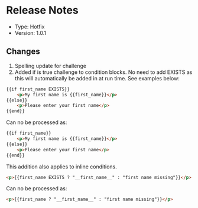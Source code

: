 # Release Notes

* Type: Hotfix
* Version: 1.0.1

## Changes

1. Spelling update for challenge
2. Added if is true challenge to condition blocks. No need to add EXISTS as this will automatically be added in at run time. See examples below:

```html
{{if first_name EXISTS}}
    <p>My first name is {{first_name}}</p>
{{else}}
    <p>Please enter your first name</p>
{{end}}
```

Can no be processed as:

```html
{{if first_name}}
    <p>My first name is {{first_name}}</p>
{{else}}
    <p>Please enter your first name</p>
{{end}}
```

This addition also applies to inline conditions.

```html
<p>{{first_name EXISTS ? "__first_name__" : "first name missing"}}</p>
```

Can no be processed as:

```html
<p>{{first_name ? "__first_name__" : "first name missing"}}</p>
```
